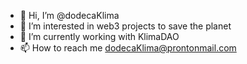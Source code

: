 - 👋 Hi, I’m @dodecaKlima
- 👀 I’m interested in web3 projects to save the planet
- 🌱 I’m currently working with KlimaDAO
- 📫 How to reach me dodecaKlima@prontonmail.com

<!---
dodecaKlima/dodecaKlima is a ✨ special ✨ repository because its `README.md` (this file) appears on your GitHub profile.
You can click the Preview link to take a look at your changes.
--->
